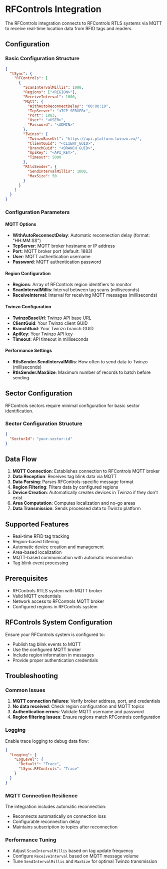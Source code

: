 # RFControls Integration

The RFControls integration connects to RFControls RTLS systems via MQTT to receive real-time location data from RFID tags and readers.

## Configuration

### Basic Configuration Structure

```json
{
  "tSync": {
    "RFControls": [
      {
        "ScanIntervalMillis": 1000,
        "Regions": ["<REGION>"],
        "ReceiveInterval": 1000,
        "Mqtt": {
          "WithAutoReconnectDelay": "00:00:10",
          "TcpServer": "<TCP_SERVER>",
          "Port": 1883,
          "User": "<USER>",
          "Password": "<ADMIN>"
        },
        "Twinzo": {
          "TwinzoBaseUrl": "https://api.platform.twinzo.eu/",
          "ClientGuid": "<CLIENT_GUID>",
          "BranchGuid": "<BRANCH_GUID>",
          "ApiKey": "<API_KEY>",
          "Timeout": 5000
        },
        "RtlsSender": {
          "SendIntervalMillis": 1000,
          "MaxSize": 50
        }
      }
    ]
  }
}
```

### Configuration Parameters

#### MQTT Options
- **WithAutoReconnectDelay**: Automatic reconnection delay (format: "HH:MM:SS")
- **TcpServer**: MQTT broker hostname or IP address
- **Port**: MQTT broker port (default: 1883)
- **User**: MQTT authentication username
- **Password**: MQTT authentication password

#### Region Configuration
- **Regions**: Array of RFControls region identifiers to monitor
- **ScanIntervalMillis**: Interval between tag scans (milliseconds)
- **ReceiveInterval**: Interval for receiving MQTT messages (milliseconds)

#### Twinzo Configuration
- **TwinzoBaseUrl**: Twinzo API base URL
- **ClientGuid**: Your Twinzo client GUID
- **BranchGuid**: Your Twinzo branch GUID
- **ApiKey**: Your Twinzo API key
- **Timeout**: API timeout in milliseconds

#### Performance Settings
- **RtlsSender.SendIntervalMillis**: How often to send data to Twinzo (milliseconds)
- **RtlsSender.MaxSize**: Maximum number of records to batch before sending

## Sector Configuration

RFControls sectors require minimal configuration for basic sector identification.

### Sector Configuration Structure

```json
{
  "SectorId": "your-sector-id"
}
```

## Data Flow

1. **MQTT Connection**: Establishes connection to RFControls MQTT broker
2. **Data Reception**: Receives tag blink data via MQTT
3. **Data Parsing**: Parses RFControls-specific message format
4. **Region Filtering**: Filters data by configured regions
5. **Device Creation**: Automatically creates devices in Twinzo if they don't exist
6. **Area Computation**: Computes localization and no-go areas
7. **Data Transmission**: Sends processed data to Twinzo platform

## Supported Features

- Real-time RFID tag tracking
- Region-based filtering
- Automatic device creation and management
- Area-based localization
- MQTT-based communication with automatic reconnection
- Tag blink event processing

## Prerequisites

- RFControls RTLS system with MQTT broker
- Valid MQTT credentials
- Network access to RFControls MQTT broker
- Configured regions in RFControls system

## RFControls System Configuration

Ensure your RFControls system is configured to:
- Publish tag blink events to MQTT
- Use the configured MQTT broker
- Include region information in messages
- Provide proper authentication credentials

## Troubleshooting

### Common Issues

1. **MQTT connection failures**: Verify broker address, port, and credentials
2. **No data received**: Check region configuration and MQTT topics
3. **Authentication errors**: Validate MQTT username and password
4. **Region filtering issues**: Ensure regions match RFControls configuration

### Logging

Enable trace logging to debug data flow:
```json
{
  "Logging": {
    "LogLevel": {
      "Default": "Trace",
      "tSync.RFControls": "Trace"
    }
  }
}
```

### MQTT Connection Resilience

The integration includes automatic reconnection:
- Reconnects automatically on connection loss
- Configurable reconnection delay
- Maintains subscription to topics after reconnection

### Performance Tuning

- Adjust `ScanIntervalMillis` based on tag update frequency
- Configure `ReceiveInterval` based on MQTT message volume
- Tune `SendIntervalMillis` and `MaxSize` for optimal Twinzo transmission 